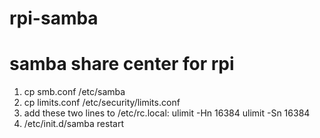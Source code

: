 # rpi-samba
# samba share center for rpi

1. cp smb.conf /etc/samba
2. cp limits.conf /etc/security/limits.conf
3. add these two lines to /etc/rc.local: 
    ulimit -Hn 16384
    ulimit -Sn 16384
4. /etc/init.d/samba restart

